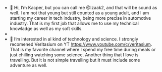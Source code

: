 - 👋 Hi, I’m Kacper, but you can call me @Izaak2, and that will be sound as well. I am not that young but still counted as a young adult, and I am starting my career in tech industry, being more precise in automotive industry. That is my first job that allows me to use my technical knowladge as well as my soft skills. 
-  
- 👀 I’m interested in al kind of technology and science. I strongly recomened  Veritasium on YT https://www.youtube.com/c/veritasium. That is my favorite channel where I spend my free time during meals or just chilling watching some science. Another thing that I love is travelling. But it is not simple travelling but it must include some adventure as well. 
<!---- 👀 I’m interested in sofware developing. At the moment I am working with PLC and industry automation and trying to udnestand how it works. 
- 🌱 I’m currently learning industry automation programming languages as ladder, SCT, STL and specific ones for industry robots.
- 💞️ I’m looking to collaborate on anything that might be fun.
- 📫 Just email me: kacper.izaak.wojtasik@gmail.com

<!---
Izaak2/Izaak2 is a ✨ special ✨ repository because its `README.md` (this file) appears on your GitHub profile.
You can click the Preview link to take a look at your changes.
--->
